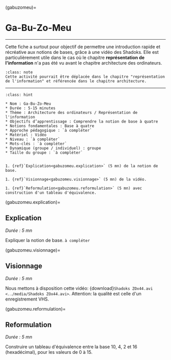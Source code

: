 (gabuzomeu)=
# Ga-Bu-Zo-Meu

---- 

Cette fiche a surtout pour objectif de permettre une introduction rapide et récréative aux notions de bases, grâce à une vidéo des Shadoks. Elle est particulièrement utile dans le cas où le chapitre **représentation de l'information** n'a pas été vu avant le chapitre architecture des ordinateurs.

```{admonition} Attention
:class: note
Cette activité pourrait être déplacée dans le chapitre "représentation de l'information" et référencée dans le chapitre architecture.
```

----

```{admonition} Caractéristiques
:class: hint

* Nom : Ga-Bu-Zo-Meu
* Durée : 5-15 minutes
* Thème : Architecture des ordinateurs / Représentation de l'information
* Objectifs d’apprentissage : Comprendre la notion de base à quatre
* Notions fondamentales : Base à quatre
* Approche pédagogique : `à compléter`
* Matériel : Vidéo
* Niveau : `à compléter`
* Mots-clés : `à compléter`
* Dynamique (groupe / individuel) : groupe
* Taille du groupe : `à compléter`
```

```{dropdown} **Déroulement**

1. {ref}`Explication<gabuzomeu.explication>` (5 mn) de la notion de base. 

1. {ref}`Visionnage<gabuzomeu.visionnage>` (5 mn) de la vidéo. 

1. {ref}`Reformulation<gabuzomeu.reformulation>` (5 mn) avec construction d'un tableau d'équivalence.

```

(gabuzomeu.explication)=
## Explication

*Durée : 5 mn*

Expliquer la notion de base. `à compléter`


(gabuzomeu.visionnage)=
## Visionnage

*Durée : 5 mn*

Nous mettons à disposition cette vidéo: {download}`Shadoks ZOx44.avi <../media/Shadoks ZOx44.avi>`. Attention: la qualité est celle d'un enregistrement VHS.


(gabuzomeu.reformulation)=
## Reformulation

*Durée : 5 mn*

Construire un tableau d'équivalence entre la base 10, 4, 2 et 16 (hexadécimal), pour les valeurs de 0 à 15.



